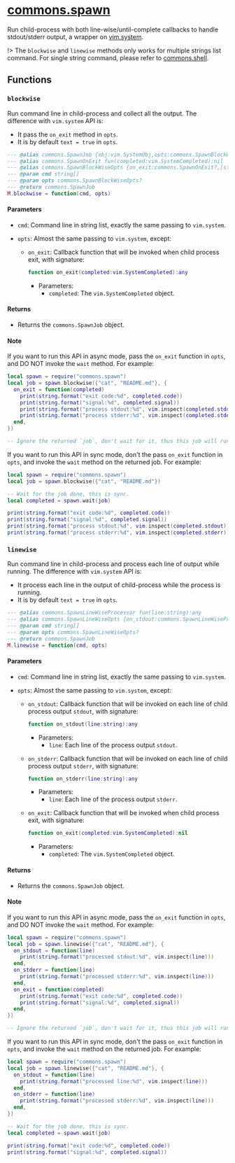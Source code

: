 <!-- markdownlint-disable MD001 MD013 MD034 MD033 MD051 MD024 -->

# [commons.spawn](https://github.com/linrongbin16/commons.nvim/blob/main/lua/commons/spawn.lua)

Run child-process with both line-wise/until-complete callbacks to handle stdout/stderr output, a wrapper on [vim.system](<https://neovim.io/doc/user/lua.html#vim.system()>).

!> The `blockwise` and `linewise` methods only works for multiple strings list command. For single string command, please refer to [commons.shell](commons_shell.md).

## Functions

### `blockwise`

Run command line in child-process and collect all the output. The difference with `vim.system` API is:

- It pass the `on_exit` method in `opts`.
- It is by default `text = true` in `opts`.

```lua
--- @alias commons.SpawnJob {obj:vim.SystemObj,opts:commons.SpawnBlockWiseOpts|commons.SpawnLineWiseOpts}
--- @alias commons.SpawnOnExit fun(completed:vim.SystemCompleted):nil
--- @alias commons.SpawnBlockWiseOpts {on_exit:commons.SpawnOnExit?,[string]:any}
--- @param cmd string[]
--- @param opts commons.SpawnBlockWiseOpts?
--- @return commons.SpawnJob
M.blockwise = function(cmd, opts)
```

#### Parameters

- `cmd`: Command line in string list, exactly the same passing to `vim.system`.
- `opts`: Almost the same passing to `vim.system`, except:

  - `on_exit`: Callback function that will be invoked when child process exit, with signature:

    ```lua
    function on_exit(completed:vim.SystemCompleted):any
    ```

    - Parameters:
      - `completed`: The `vim.SystemCompleted` object.

#### Returns

- Returns the `commons.SpawnJob` object.

#### Note

If you want to run this API in async mode, pass the `on_exit` function in `opts`, and DO NOT invoke the `wait` method. For example:

```lua
local spawn = require("commons.spawn")
local job = spawn.blockwise({"cat", "README.md"}, {
  on_exit = function(completed)
    print(string.format("exit code:%d", completed.code))
    print(string.format("signal:%d", completed.signal))
    print(string.format("process stdout:%d", vim.inspect(completed.stdout)))
    print(string.format("process stderr:%d", vim.inspect(completed.stderr)))
  end,
})

-- Ignore the returned `job`, don't wait for it, thus this job will run in async.
```

If you want to run this API in sync mode, don't the pass `on_exit` function in `opts`, and invoke the `wait` method on the returned job. For example:

```lua
local spawn = require("commons.spawn")
local job = spawn.blockwise({"cat", "README.md"})

-- Wait for the job done, this is sync.
local completed = spawn.wait(job)

print(string.format("exit code:%d", completed.code))
print(string.format("signal:%d", completed.signal))
print(string.format("process stdout:%d", vim.inspect(completed.stdout)))
print(string.format("process stderr:%d", vim.inspect(completed.stderr)))
```

### `linewise`

Run command line in child-process and process each line of output while running. The difference with `vim.system` API is:

- It process each line in the output of child-process while the process is running.
- It is by default `text = true` in `opts`.

```lua
--- @alias commons.SpawnLineWiseProcessor fun(line:string):any
--- @alias commons.SpawnLineWiseOpts {on_stdout:commons.SpawnLineWiseProcessor,on_stderr:commons.SpawnLineWiseProcessor?,on_exit:commons.SpawnOnExit?,[string]:any}
--- @param cmd string[]
--- @param opts commons.SpawnLineWiseOpts?
--- @return commons.SpawnJob
M.linewise = function(cmd, opts)
```

#### Parameters

- `cmd`: Command line in string list, exactly the same passing to `vim.system`.
- `opts`: Almost the same passing to `vim.system`, except:

  - `on_stdout`: Callback function that will be invoked on each line of child process output `stdout`, with signature:

    ```lua
    function on_stdout(line:string):any
    ```

    - Parameters:
      - `line`: Each line of the process output `stdout`.

  - `on_stderr`: Callback function that will be invoked on each line of child process output `stderr`, with signature:

    ```lua
    function on_stderr(line:string):any
    ```

    - Parameters:
      - `line`: Each line of the process output `stderr`.

  - `on_exit`: Callback function that will be invoked when child process exit, with signature:

    ```lua
    function on_exit(completed:vim.SystemCompleted):nil
    ```

    - Parameters:
      - `completed`: The `vim.SystemCompleted` object.

#### Returns

- Returns the `commons.SpawnJob` object.

#### Note

If you want to run this API in async mode, pass the `on_exit` function in `opts`, and DO NOT invoke the `wait` method. For example:

```lua
local spawn = require("commons.spawn")
local job = spawn.linewise({"cat", "README.md"}, {
  on_stdout = function(line)
    print(string.format("processed stdout:%d", vim.inspect(line)))
  end,
  on_stderr = function(line)
    print(string.format("processed stderr:%d", vim.inspect(line)))
  end,
  on_exit = function(completed)
    print(string.format("exit code:%d", completed.code))
    print(string.format("signal:%d", completed.signal))
  end,
})

-- Ignore the returned `job`, don't wait for it, thus this job will run in async.
```

If you want to run this API in sync mode, don't the pass `on_exit` function in `opts`, and invoke the `wait` method on the returned job. For example:

```lua
local spawn = require("commons.spawn")
local job = spawn.linewise({"cat", "README.md"}, {
  on_stdout = function(line)
    print(string.format("processed line:%d", vim.inspect(line)))
  end,
  on_stderr = function(line)
    print(string.format("processed stderr:%d", vim.inspect(line)))
  end,
})

-- Wait for the job done, this is sync.
local completed = spawn.wait(job)

print(string.format("exit code:%d", completed.code))
print(string.format("signal:%d", completed.signal))
```
